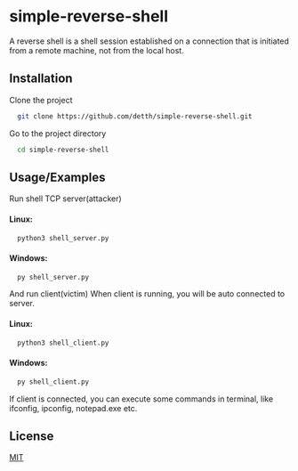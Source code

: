 # simple-reverse-shell

A reverse shell is a shell session established on a connection that is initiated from a remote machine, not from the local host.

## Installation

Clone the project

```bash
  git clone https://github.com/detth/simple-reverse-shell.git
```

Go to the project directory

```bash
  cd simple-reverse-shell
```



## Usage/Examples

Run shell TCP server(attacker)

#### Linux:
```bash
  python3 shell_server.py
```

#### Windows:
```bash
  py shell_server.py
```

And run client(victim)
When client is running, you will be auto connected to server.

#### Linux:
```bash
  python3 shell_client.py
```

#### Windows:
```bash
  py shell_client.py
```

If client is connected, you can execute some commands in terminal, like ifconfig, ipconfig, notepad.exe etc.

## License

[MIT](https://choosealicense.com/licenses/mit/)
